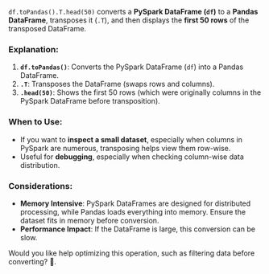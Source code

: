 
`df.toPandas().T.head(50)` converts a **PySpark DataFrame (`df`)** to a **Pandas DataFrame**, transposes it (`.T`), and then displays the **first 50 rows** of the transposed DataFrame.

### Explanation:
1. **`df.toPandas()`**: Converts the PySpark DataFrame (`df`) into a Pandas DataFrame.
2. **`.T`**: Transposes the DataFrame (swaps rows and columns).
3. **`.head(50)`**: Shows the first 50 rows (which were originally columns in the PySpark DataFrame before transposition).

### When to Use:
- If you want to **inspect a small dataset**, especially when columns in PySpark are numerous, transposing helps view them row-wise.
- Useful for **debugging**, especially when checking column-wise data distribution.

### Considerations:
- **Memory Intensive**: PySpark DataFrames are designed for distributed processing, while Pandas loads everything into memory. Ensure the dataset fits in memory before conversion.
- **Performance Impact**: If the DataFrame is large, this conversion can be slow.

Would you like help optimizing this operation, such as filtering data before converting? 🚀.